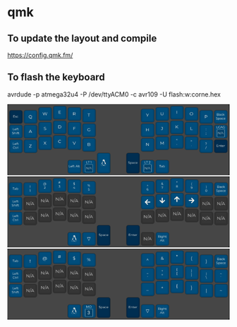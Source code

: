 # qmk

## To update the layout and compile
https://config.qmk.fm/

## To flash the keyboard
avrdude -p atmega32u4 -P  /dev/ttyACM0  -c avr109  -U flash:w:corne.hex

![alt Layer 0](https://github.com/ZagadkaNine/qmk/blob/main/t0.png?raw=true)
![alt Layer 1](https://github.com/ZagadkaNine/qmk/blob/main/t1.png?raw=true)
![alt Layer 2](https://github.com/ZagadkaNine/qmk/blob/main/t2.png?raw=true)
